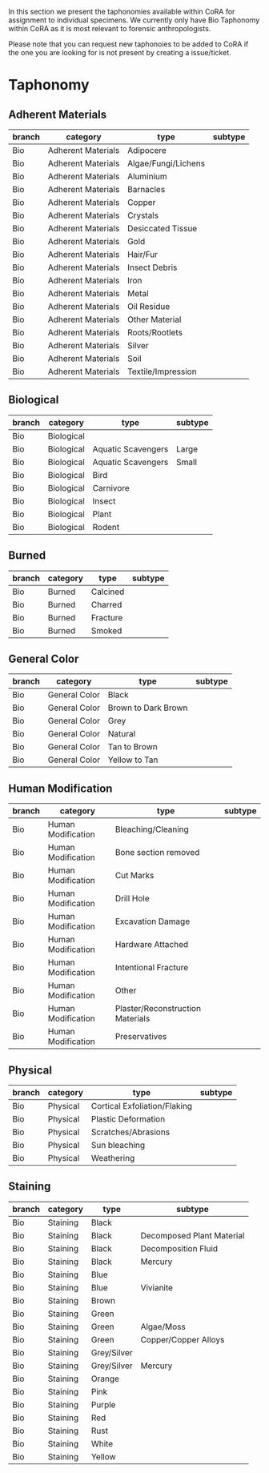 In this section we present the taphonomies available within CoRA for assignment to individual specimens. 
We currently only have Bio Taphonomy within CoRA as it is most relevant to forensic anthropologists.

Please note that you can request new taphonoies to be added to CoRA if the one you are looking for is not present by creating a issue/ticket.

# **Taphonomy**

## Adherent Materials

|branch|category          |type                            |subtype                  |
|------|------------------|--------------------------------|-------------------------|
|Bio   |Adherent Materials|Adipocere                       |                         |
|Bio   |Adherent Materials|Algae/Fungi/Lichens             |                         |
|Bio   |Adherent Materials|Aluminium                       |                         |
|Bio   |Adherent Materials|Barnacles                       |                         |
|Bio   |Adherent Materials|Copper                          |                         |
|Bio   |Adherent Materials|Crystals                        |                         |
|Bio   |Adherent Materials|Desiccated Tissue               |                         |
|Bio   |Adherent Materials|Gold                            |                         |
|Bio   |Adherent Materials|Hair/Fur                        |                         |
|Bio   |Adherent Materials|Insect Debris                   |                         |
|Bio   |Adherent Materials|Iron                            |                         |
|Bio   |Adherent Materials|Metal                           |                         |
|Bio   |Adherent Materials|Oil Residue                     |                         |
|Bio   |Adherent Materials|Other Material                  |                         |
|Bio   |Adherent Materials|Roots/Rootlets                  |                         |
|Bio   |Adherent Materials|Silver                          |                         |
|Bio   |Adherent Materials|Soil                            |                         |
|Bio   |Adherent Materials|Textile/Impression              |                         |

## Biological

|branch|category          |type                            |subtype                  |
|------|------------------|--------------------------------|-------------------------|
|Bio   |Biological        |                                |                         |
|Bio   |Biological        |Aquatic Scavengers              |Large                    |
|Bio   |Biological        |Aquatic Scavengers              |Small                    |
|Bio   |Biological        |Bird                            |                         |
|Bio   |Biological        |Carnivore                       |                         |
|Bio   |Biological        |Insect                          |                         |
|Bio   |Biological        |Plant                           |                         |
|Bio   |Biological        |Rodent                          |                         |

## Burned

|branch|category          |type                            |subtype                  |
|------|------------------|--------------------------------|-------------------------|
|Bio   |Burned            |Calcined                        |                         |
|Bio   |Burned            |Charred                         |                         |
|Bio   |Burned            |Fracture                        |                         |
|Bio   |Burned            |Smoked                          |                         |

## General Color

|branch|category          |type                            |subtype                  |
|------|------------------|--------------------------------|-------------------------|
|Bio   |General Color     |Black                           |                         |
|Bio   |General Color     |Brown to Dark Brown             |                         |
|Bio   |General Color     |Grey                            |                         |
|Bio   |General Color     |Natural                         |                         |
|Bio   |General Color     |Tan to Brown                    |                         |
|Bio   |General Color     |Yellow to Tan                   |                         |

## Human Modification

|branch|category          |type                            |subtype                  |
|------|------------------|--------------------------------|-------------------------|
|Bio   |Human Modification|Bleaching/Cleaning              |                         |
|Bio   |Human Modification|Bone section removed            |                         |
|Bio   |Human Modification|Cut Marks                       |                         |
|Bio   |Human Modification|Drill Hole                      |                         |
|Bio   |Human Modification|Excavation Damage               |                         |
|Bio   |Human Modification|Hardware Attached               |                         |
|Bio   |Human Modification|Intentional Fracture            |                         |
|Bio   |Human Modification|Other                           |                         |
|Bio   |Human Modification|Plaster/Reconstruction Materials|                         |
|Bio   |Human Modification|Preservatives                   |                         |

## Physical

|branch|category          |type                            |subtype                  |
|------|------------------|--------------------------------|-------------------------|
|Bio   |Physical          |Cortical Exfoliation/Flaking    |                         |
|Bio   |Physical          |Plastic Deformation             |                         |
|Bio   |Physical          |Scratches/Abrasions             |                         |
|Bio   |Physical          |Sun bleaching                   |                         |
|Bio   |Physical          |Weathering                      |                         |

## Staining

|branch|category          |type                            |subtype                  |
|------|------------------|--------------------------------|-------------------------|
|Bio   |Staining          |Black                           |                         |
|Bio   |Staining          |Black                           |Decomposed Plant Material|
|Bio   |Staining          |Black                           |Decomposition Fluid      |
|Bio   |Staining          |Black                           |Mercury                  |
|Bio   |Staining          |Blue                            |                         |
|Bio   |Staining          |Blue                            |Vivianite                |
|Bio   |Staining          |Brown                           |                         |
|Bio   |Staining          |Green                           |                         |
|Bio   |Staining          |Green                           |Algae/Moss               |
|Bio   |Staining          |Green                           |Copper/Copper Alloys     |
|Bio   |Staining          |Grey/Silver                     |                         |
|Bio   |Staining          |Grey/Silver                     |Mercury                  |
|Bio   |Staining          |Orange                          |                         |
|Bio   |Staining          |Pink                            |                         |
|Bio   |Staining          |Purple                          |                         |
|Bio   |Staining          |Red                             |                         |
|Bio   |Staining          |Rust                            |                         |
|Bio   |Staining          |White                           |                         |
|Bio   |Staining          |Yellow                          |                         |
